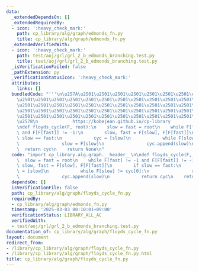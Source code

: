 ```yaml
---
data:
  _extendedDependsOn: []
  _extendedRequiredBy:
  - icon: ':heavy_check_mark:'
    path: cp_library/alg/graph/edmonds_fn.py
    title: cp_library/alg/graph/edmonds_fn.py
  _extendedVerifiedWith:
  - icon: ':heavy_check_mark:'
    path: test/aoj/grl/grl_2_b_edmonds_branching.test.py
    title: test/aoj/grl/grl_2_b_edmonds_branching.test.py
  _isVerificationFailed: false
  _pathExtension: py
  _verificationStatusIcon: ':heavy_check_mark:'
  attributes:
    links: []
  bundledCode: "'''\n\u257A\u2501\u2501\u2501\u2501\u2501\u2501\u2501\u2501\u2501\u2501\
    \u2501\u2501\u2501\u2501\u2501\u2501\u2501\u2501\u2501\u2501\u2501\u2501\u2501\
    \u2501\u2501\u2501\u2501\u2501\u2501\u2501\u2501\u2501\u2501\u2501\u2501\u2501\
    \u2501\u2501\u2501\u2501\u2501\u2501\u2501\u2501\u2501\u2501\u2501\u2501\u2501\
    \u2501\u2501\u2501\u2501\u2501\u2501\u2501\u2501\u2501\u2501\u2501\u2501\u2501\
    \u2578\n             https://kobejean.github.io/cp-library               \n'''\n\
    \ndef floyds_cycle(F, root):\n    slow = fast = root\n    while F[fast] != -1\
    \ and F[F[fast]] != -1:\n        slow, fast = F[slow], F[F[fast]]\n        if\
    \ slow == fast:\n            cyc = [slow]\n            while F[slow] != cyc[0]:\n\
    \                slow = F[slow]\n                cyc.append(slow)\n          \
    \  return cyc\n    return None\n"
  code: "import cp_library.alg.graph.__header__\n\ndef floyds_cycle(F, root):\n  \
    \  slow = fast = root\n    while F[fast] != -1 and F[F[fast]] != -1:\n       \
    \ slow, fast = F[slow], F[F[fast]]\n        if slow == fast:\n            cyc\
    \ = [slow]\n            while F[slow] != cyc[0]:\n                slow = F[slow]\n\
    \                cyc.append(slow)\n            return cyc\n    return None\n"
  dependsOn: []
  isVerificationFile: false
  path: cp_library/alg/graph/floyds_cycle_fn.py
  requiredBy:
  - cp_library/alg/graph/edmonds_fn.py
  timestamp: '2025-03-03 00:10:01+09:00'
  verificationStatus: LIBRARY_ALL_AC
  verifiedWith:
  - test/aoj/grl/grl_2_b_edmonds_branching.test.py
documentation_of: cp_library/alg/graph/floyds_cycle_fn.py
layout: document
redirect_from:
- /library/cp_library/alg/graph/floyds_cycle_fn.py
- /library/cp_library/alg/graph/floyds_cycle_fn.py.html
title: cp_library/alg/graph/floyds_cycle_fn.py
---
```

